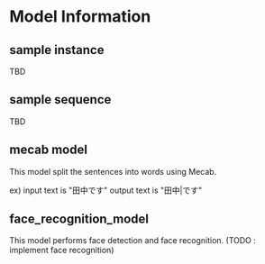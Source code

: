 # Model Information

## sample instance

TBD

## sample sequence

TBD

## mecab model

This model split the sentences into words using Mecab.

ex)
    input text is "田中です"
    output text is "田中|です"

## face_recognition_model

This model performs face detection and face recognition.
(TODO : implement face recognition)
